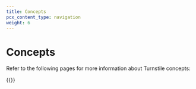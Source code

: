```yaml
---
title: Concepts
pcx_content_type: navigation
weight: 6
---
```


# Concepts

Refer to the following pages for more information about Turnstile concepts:

{{<directory-listing>}}
